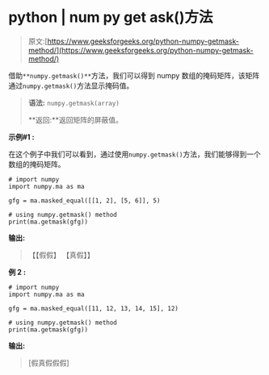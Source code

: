 # python | num py get ask()方法

> 原文:[https://www.geeksforgeeks.org/python-numpy-getmask-method/](https://www.geeksforgeeks.org/python-numpy-getmask-method/)

借助`**numpy.getmask()**`方法，我们可以得到 numpy 数组的掩码矩阵，该矩阵通过`numpy.getmask()`方法显示掩码值。

> **语法:** `numpy.getmask(array)`
> 
> **返回:**返回矩阵的屏蔽值。

**示例#1 :**

在这个例子中我们可以看到，通过使用`numpy.getmask()`方法，我们能够得到一个数组的掩码矩阵。

```
# import numpy
import numpy.ma as ma

gfg = ma.masked_equal([[1, 2], [5, 6]], 5)

# using numpy.getmask() method
print(ma.getmask(gfg))
```

**输出:**

> 【【假假】
> 【真假】】

**例 2 :**

```
# import numpy
import numpy.ma as ma

gfg = ma.masked_equal([11, 12, 13, 14, 15], 12)

# using numpy.getmask() method
print(ma.getmask(gfg))
```

**输出:**

> [假真假假假]